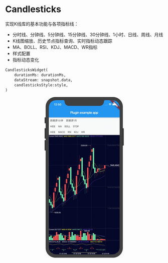 # Candlesticks


实现K线库的基本功能与各项指标线：
    
 - 分时线、分钟线、5分钟线、15分钟线、30分钟线、1小时、日线、周线、月线
 - K线图缩放、历史节点指标查询、实时指标动态跟踪
 - MA、BOLL、RSI、KDJ、MACD、WR指标
 - 样式配置
 - 指标动态变化


```
CandlesticksWidget(
    durationMs: durationMs,
    dataStream: snapshot.data,
    candlesticksStyle:style,
)
```
<p align="center">
	<img src="https://github.com/wilson23yang/candlesticks/blob/bnb/raw/kline.gif" alt="Sample"  width="258" height="512">
</p>
